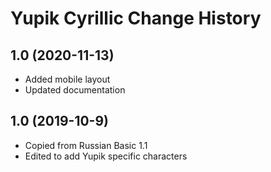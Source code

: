 Yupik Cyrillic Change History
====================

1.0 (2020-11-13)
----------------
* Added mobile layout
* Updated documentation

1.0 (2019-10-9)
---------------
* Copied from Russian Basic 1.1
* Edited to add Yupik specific characters
